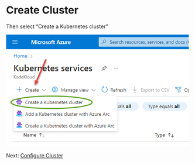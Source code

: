 # Create Cluster

Then select “Create a Kubernetes cluster”

![image](../images/03-create-cluster.png)

Next: [Configure Cluster](./04-creation-form.md)
